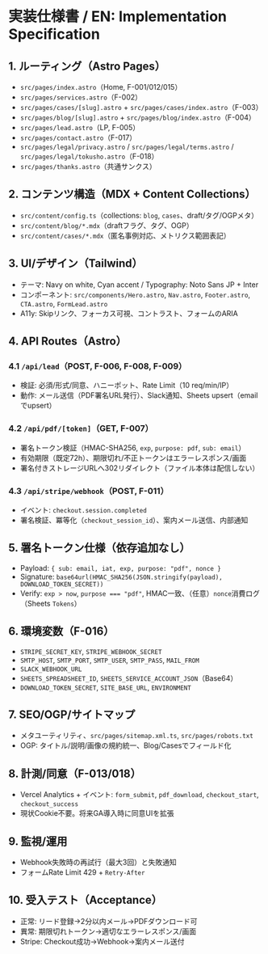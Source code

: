# 実装仕様書 / EN: Implementation Specification

## 1. ルーティング（Astro Pages）
- `src/pages/index.astro`（Home, F-001/012/015）
- `src/pages/services.astro`（F-002）
- `src/pages/cases/[slug].astro` + `src/pages/cases/index.astro`（F-003）
- `src/pages/blog/[slug].astro` + `src/pages/blog/index.astro`（F-004）
- `src/pages/lead.astro`（LP, F-005）
- `src/pages/contact.astro`（F-017）
- `src/pages/legal/privacy.astro` / `src/pages/legal/terms.astro` / `src/pages/legal/tokusho.astro`（F-018）
- `src/pages/thanks.astro`（共通サンクス）

## 2. コンテンツ構造（MDX + Content Collections）
- `src/content/config.ts`（collections: `blog`, `cases`、draft/タグ/OGPメタ）
- `src/content/blog/*.mdx`（draftフラグ、タグ、OGP）
- `src/content/cases/*.mdx`（匿名事例対応、メトリクス範囲表記）

## 3. UI/デザイン（Tailwind）
- テーマ: Navy on white, Cyan accent / Typography: Noto Sans JP + Inter
- コンポーネント: `src/components/Hero.astro`, `Nav.astro`, `Footer.astro`, `CTA.astro`, `FormLead.astro`
- A11y: Skipリンク、フォーカス可視、コントラスト、フォームのARIA

## 4. API Routes（Astro）
### 4.1 `/api/lead`（POST, F-006, F-008, F-009）
- 検証: 必須/形式/同意、ハニーポット、Rate Limit（10 req/min/IP）
- 動作: メール送信（PDF署名URL発行）、Slack通知、Sheets upsert（emailでupsert）

### 4.2 `/api/pdf/[token]`（GET, F-007）
- 署名トークン検証（HMAC-SHA256, `exp`, `purpose: pdf`, `sub: email`）
- 有効期限（既定72h）、期限切れ/不正トークンはエラーレスポンス/画面
- 署名付きストレージURLへ302リダイレクト（ファイル本体は配信しない）

### 4.3 `/api/stripe/webhook`（POST, F-011）
- イベント: `checkout.session.completed`
- 署名検証、冪等化（`checkout_session_id`）、案内メール送信、内部通知

## 5. 署名トークン仕様（依存追加なし）
- Payload: `{ sub: email, iat, exp, purpose: "pdf", nonce }`
- Signature: `base64url(HMAC_SHA256(JSON.stringify(payload), DOWNLOAD_TOKEN_SECRET))`
- Verify: `exp > now`, `purpose === "pdf"`, HMAC一致、（任意）`nonce`消費ログ（Sheets `Tokens`）

## 6. 環境変数（F-016）
- `STRIPE_SECRET_KEY`, `STRIPE_WEBHOOK_SECRET`
- `SMTP_HOST`, `SMTP_PORT`, `SMTP_USER`, `SMTP_PASS`, `MAIL_FROM`
- `SLACK_WEBHOOK_URL`
- `SHEETS_SPREADSHEET_ID`, `SHEETS_SERVICE_ACCOUNT_JSON`（Base64）
- `DOWNLOAD_TOKEN_SECRET`, `SITE_BASE_URL`, `ENVIRONMENT`

## 7. SEO/OGP/サイトマップ
- メタユーティリティ、`src/pages/sitemap.xml.ts`, `src/pages/robots.txt`
- OGP: タイトル/説明/画像の規約統一、Blog/Casesでフィールド化

## 8. 計測/同意（F-013/018）
- Vercel Analytics + イベント: `form_submit`, `pdf_download`, `checkout_start`, `checkout_success`
- 現状Cookie不要。将来GA導入時に同意UIを拡張

## 9. 監視/運用
- Webhook失敗時の再試行（最大3回）と失敗通知
- フォームRate Limit 429 + `Retry-After`

## 10. 受入テスト（Acceptance）
- 正常: リード登録→2分以内メール→PDFダウンロード可
- 異常: 期限切れトークン→適切なエラーレスポンス/画面
- Stripe: Checkout成功→Webhook→案内メール送付


